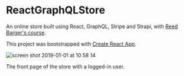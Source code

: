 # ReactGraphQLStore

An online store built using React, GraphQL, Stripe and Strapi, with [Reed Barger's course](https://www.udemy.com/build-an-online-store-with-react-and-graphql-in-90-minutes).

This project was bootstrapped with [Create React App](https://github.com/facebook/create-react-app).


![screen shot 2019-01-01 at 10 58 14](https://user-images.githubusercontent.com/25869284/50572273-379fba80-0db4-11e9-829b-26846569e378.png)

The front page of the store with a logged-in user.